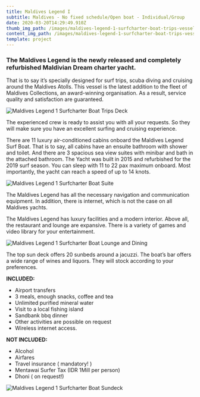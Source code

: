 ```yaml
---
title: Maldives Legend I
subtitle: Maldives - No fixed schedule/Open boat - Individual/Group
date: 2020-03-20T14:29:49.910Z
thumb_img_path: /images/maldives-legend-1-surfcharter-boat-trips-vessel.jpg
content_img_path: /images/maldives-legend-1-surfcharter-boat-trips-vessel.jpg
template: project
---
```

### The Maldives Legend is the newly released and completely refurbished Maldivian Dream charter yacht.

That is to say it’s specially designed for surf trips, scuba diving and cruising around the Maldives Atolls. This vessel is the latest addition to the fleet of Maldives Collections, an award-winning organisation. As a result, service quality and satisfaction are guaranteed. 

![Maldives Legend 1 Surfcharter Boat Trips Deck](/images/maldives-legend-1-surfcharter-boat-trips-deck.jpg "Maldives Legend 1 Surfcharter Boat Trips Deck")

The experienced crew is ready to assist you with all your requests. So they will make sure you have an excellent surfing and cruising experience.

There are 11 luxury air-conditioned cabins onboard the Maldives Legend Surf Boat. That is to say, all cabins have an ensuite bathroom with shower and toilet. And there are 3 spacious sea view suites with minibar and bath in the attached bathroom. The Yacht was built in 2015 and refurbished for the 2019 surf season. You can sleep with 11 to 22 pax maximum onboard. Most importantly, the yacht can reach a speed of up to 14 knots.

![Maldives Legend 1 Surfcharter Boat Suite](/images/maldives-legend-1-surfcharter-boat-trips-suite.jpg "Maldives Legend 1 Surfcharter Boat Suite")

The Maldives Legend has all the necessary navigation and communication equipment. In addition, there is internet, which is not the case on all Maldives yachts.

The Maldives Legend has luxury facilities and a modern interior. Above all, the restaurant and lounge are expansive. There is a variety of games and video library for your entertainment. 

![Maldives Legend 1 Surfcharter Boat Lounge and Dining](/images/maldives-legend-1-surfcharter-boat-trips-lounge.jpg "Maldives Legend 1 Surfcharter Boat Lounge and Dining")

The top sun deck offers 20 sunbeds around a jacuzzi. The boat’s bar offers a wide range of wines and liquors. They will stock according to your preferences.

**INCLUDED:**

* Airport transfers
* 3 meals, enough snacks, coffee and tea
* Unlimited purified mineral water
* Visit to a local fishing island
* Sandbank bbq dinner
* Other activities are possible on request
* Wireless internet access.

**NOT INCLUDED:**

* Alcohol
* Airfares
* Travel insurance ( mandatory! )
* Mentawai Surfer Tax (IDR 1Mill per person)
* Dhoni ( on request!)

![Maldives Legend 1 Surfcharter Boat Sundeck](/images/maldives-legend-1-surfcharter-boat-trips-sundeck.jpg "Maldives Legend 1 Surfcharter Boat Sundeck")